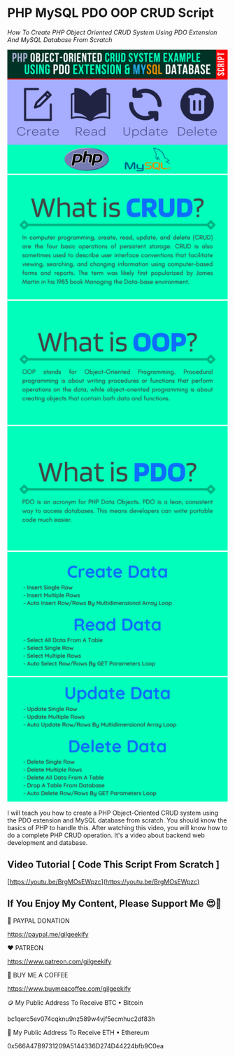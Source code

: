 # PHP MySQL PDO OOP CRUD Script

_How To Create PHP Object Oriented CRUD System Using PDO Extension And MySQL Database From Scratch_

![Thumbnail](https://raw.githubusercontent.com/saeedkohansal/PHP-OOP-CRUD-PDO-MySQL-Script/main/image/PHP-OOP-CRUD-PDO-MySQL-Script.png "Thumbnail")
![What is CRUD? Create, Read, Update, Delete](https://raw.githubusercontent.com/saeedkohansal/PHP-OOP-CRUD-PDO-MySQL-Script/main/image/What-is-CRUD.png "What is CRUD?")
![What is OOP? Object-Oriented Programming](https://raw.githubusercontent.com/saeedkohansal/PHP-OOP-CRUD-PDO-MySQL-Script/main/image/What-is-OOP.png "What is OOP?")
![What is PDO? PHP Data Objects](https://raw.githubusercontent.com/saeedkohansal/PHP-OOP-CRUD-PDO-MySQL-Script/main/image/What-is-PDO.png "What is PDO?")
![Create And Read Data](https://raw.githubusercontent.com/saeedkohansal/PHP-OOP-CRUD-PDO-MySQL-Script/main/image/Create-and-Read.png "Create And Read Data")
![Update And Delete Data](https://raw.githubusercontent.com/saeedkohansal/PHP-OOP-CRUD-PDO-MySQL-Script/main/image/Update-and-Delete.png "Update And Delete Data")

I will teach you how to create a PHP Object-Oriented CRUD system using the PDO extension and MySQL database from scratch. You should know the basics of PHP to handle this. After watching this video, you will know how to do a complete PHP CRUD operation. It's a video about backend web development and database.

## Video Tutorial [ Code This Script From Scratch ]
[https://youtu.be/BrgMOsEWpzc](https://youtu.be/BrgMOsEWpzc)

 

## If You Enjoy My Content, Please Support Me 😍🙏

💙 PAYPAL DONATION

https://paypal.me/gilgeekify

❤️ PATREON

https://www.patreon.com/gilgeekify

💛 BUY ME A COFFEE

https://www.buymeacoffee.com/gilgeekify

🪙 My Public Address To Receive BTC • Bitcoin

bc1qerc5ev074cqknu9nz589w4vjf5ecmhuc2df83h

🥈 My Public Address To Receive ETH • Ethereum

0x566A47B9731209A5144336D274D44224bfb9C0ea
